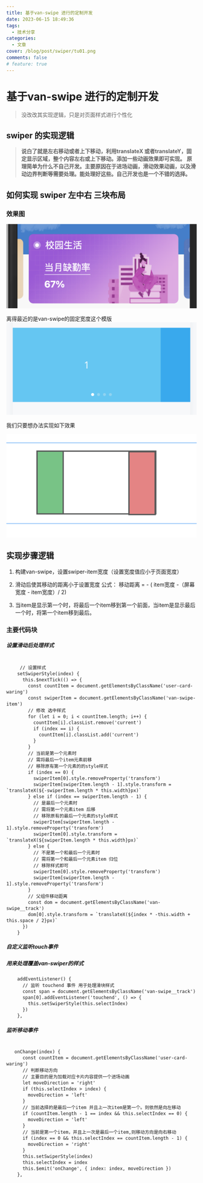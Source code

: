 ```yaml
---
title: 基于van-swipe 进行的定制开发
date: 2023-06-15 18:49:36
tags:
  - 技术分享
categories:
  - 文章
cover: /blog/post/swiper/tu01.png
comments: false
# feature: true
---
```


# 基于van-swipe 进行的定制开发

> 没改改其实现逻辑，只是对页面样式进行个性化

## swiper 的实现逻辑

> **说白了就是左右移动或者上下移动，利用translateX 或者translateY，固定显示区域，整个内容左右或上下移动。添加一些动画效果即可实现。**
> **原理简单为什么不自己开发。主要原因在于进场动画，滑动效果动画，以及滑动边界判断等需要处理。能处理好这些。自己开发也是一个不错的选择。**


## 如何实现 swiper 左中右 三块布局

### 效果图
![效果图](./swiper/tu01.png)

离得最近的是van-swipe的固定宽度这个模版
![van-swiper](./swiper/tu03.png)

我们只要想办法实现如下效果

![van-swiper](./swiper/tu02.png)


## 实现步骤逻辑

1. 构建van-swipe，设置swiper-item宽度（设置宽度值应小于页面宽度）

2. 滑动后使其移动的距离小于设置宽度 公式： 移动距离 = - ( item宽度 -（屏幕宽度 - item宽度）/ 2) 

3. 当item是显示第一个时，将最后一个item移到第一个前面，当item是显示最后一个时，将第一个item移到最后。

### 主要代码块

##### 设置滑动后处理样式
``` vue

     // 设置样式
    setSwiperStyle(index) {
      this.$nextTick(() => {
        const countItem = document.getElementsByClassName('user-card-waring')
        const swiperItem = document.getElementsByClassName('van-swipe-item')
        // 修改 选中样式
        for (let i = 0; i < countItem.length; i++) {
          countItem[i].classList.remove('current')
          if (index == i) {
            countItem[i].classList.add('current')
          }
        }
        // 当前是第一个元素时
        // 需将最后一个item元素前移
        // 移除原有第一个元素的的style样式
        if (index == 0) {
          swiperItem[0].style.removeProperty('transform')
          swiperItem[swiperItem.length - 1].style.transform = `translateX(${-swiperItem.length * this.width}px)`
        } else if (index == swiperItem.length - 1) {
          // 是最后一个元素时
          // 需将第一个元素item 后移
          // 移除原有的最后一个元素的style样式
          swiperItem[swiperItem.length - 1].style.removeProperty('transform')
          swiperItem[0].style.transform = `translateX(${swiperItem.length * this.width}px)`
        } else {
          // 不是第一个和最后一个元素时
          // 需将第一个和最后一个元素item 归位
          // 移除样式即可
          swiperItem[0].style.removeProperty('transform')
          swiperItem[swiperItem.length - 1].style.removeProperty('transform')
        }
        // 父组件移动距离
        const dom = document.getElementsByClassName('van-swipe__track')
        dom[0].style.transform = `translateX(${index * -this.width + this.space / 2}px)`
      })
    }
```

##### 自定义监听touch事件
##### 用来处理覆盖van-swiper的样式
```vue
    addEventListener() {
      // 监听 touchend 事件 用于处理滑块样式
      const span = document.getElementsByClassName('van-swipe__track')
      span[0].addEventListener('touchend', () => {
        this.setSwiperStyle(this.selectIndex)
      })
    },

```

##### 监听移动事件
```vue 

   onChange(index) {
      const countItem = document.getElementsByClassName('user-card-waring')
      // 判断移动方向
      // 主要目的是为加载对应卡片内容提供一个进场动画
      let moveDirection = 'right'
      if (this.selectIndex > index) {
        moveDirection = 'left'
      }
      // 当前选择的是最后一个item 并且上一次item是第一个。则依然是向左移动
      if (countItem.length - 1 == index && this.selectIndex == 0) {
        moveDirection = 'left'
      }
      // 当前是第一个item，并且上一次是最后一个item,则移动方向是向右移动
      if (index == 0 && this.selectIndex == countItem.length - 1) {
        moveDirection = 'right'
      }
      this.setSwiperStyle(index)
      this.selectIndex = index
      this.$emit('onChange', { index: index, moveDirection })
    },

```
